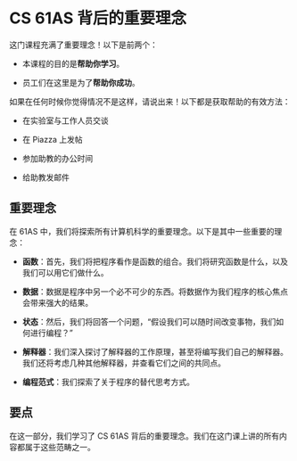 # CS 61AS 背后的重要理念

这门课程充满了重要理念！以下是前两个：

+   本课程的目的是**帮助你学习**。

+   员工们在这里是为了**帮助你成功**。

如果在任何时候你觉得情况不是这样，请说出来！以下都是获取帮助的有效方法：

+   在实验室与工作人员交谈

+   在 Piazza 上发帖

+   参加助教的办公时间

+   给助教发邮件

## 重要理念

在 61AS 中，我们将探索所有计算机科学的重要理念。以下是其中一些重要的理念：

+   **函数**：首先，我们将把程序看作是函数的组合。我们将研究函数是什么，以及我们可以用它们做什么。

+   **数据**：数据是程序中另一个必不可少的东西。将数据作为我们程序的核心焦点会带来强大的结果。

+   **状态**：然后，我们将回答一个问题，“假设我们可以随时间改变事物，我们如何进行编程？”

+   **解释器**：我们深入探讨了解释器的工作原理，甚至将编写我们自己的解释器。我们还将考虑几种其他解释器，并查看它们之间的共同点。

+   **编程范式**：我们探索了关于程序的替代思考方式。

## 要点

在这一部分，我们学习了 CS 61AS 背后的重要理念。我们在这门课上讲的所有内容都属于这些范畴之一。
